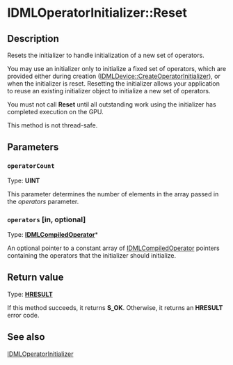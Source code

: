 # IDMLOperatorInitializer::Reset

## Description

Resets the initializer to handle initialization of a new set of operators.

You may use an initializer only to initialize a fixed set of operators, which are provided either during creation
([IDMLDevice::CreateOperatorInitializer](https://learn.microsoft.com/windows/win32/api/directml/nf-directml-idmldevice-createoperatorinitializer)), or when the initializer is reset. Resetting the initializer allows your
application to reuse an existing initializer object to initialize a new set of operators.

You must not call **Reset** until all outstanding work using the initializer has completed execution on the GPU.

This method is not thread-safe.

## Parameters

### `operatorCount`

Type: **UINT**

This parameter determines the number of elements in the array passed in the *operators* parameter.

### `operators` [in, optional]

Type: **[IDMLCompiledOperator](https://learn.microsoft.com/windows/win32/api/directml/nn-directml-idmlcompiledoperator)***

An optional pointer to a constant array of [IDMLCompiledOperator](https://learn.microsoft.com/windows/win32/api/directml/nn-directml-idmlcompiledoperator) pointers containing the operators that the initializer should initialize.

## Return value

Type: [**HRESULT**](https://learn.microsoft.com/windows/desktop/winprog/windows-data-types)

If this method succeeds, it returns **S_OK**. Otherwise, it returns an **HRESULT** error code.

## See also

[IDMLOperatorInitializer](https://learn.microsoft.com/windows/win32/api/directml/nn-directml-idmloperatorinitializer)
